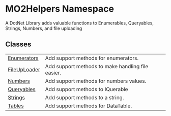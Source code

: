 # MO2Helpers Namespace


A DotNet Library adds valuable functions to Enumerables, Queryables, Strings, Numbers, and file uploading



## Classes
<table>
<tr>
<td><a href="775ac72c-ef26-72a5-ba5e-f844a7842d0b">Enumerators</a></td>
<td>Add support methods for enumerators.</td></tr>
<tr>
<td><a href="b99a23e5-2cc6-3ee6-0213-e2f5ccf72143">FileUpLoader</a></td>
<td>Add support methods to make handling file easier.</td></tr>
<tr>
<td><a href="8873b90f-a447-b3b1-a07b-e80b35a4b0dd">Numbers</a></td>
<td>Add support methods for numbers values.</td></tr>
<tr>
<td><a href="5f81f612-4396-57b1-c8f9-2f1b3ec8bcf5">Queryables</a></td>
<td>Add support methods to IQuerable</td></tr>
<tr>
<td><a href="2bae7903-a43f-33c4-6919-3fe5fb320da9">Strings</a></td>
<td>Add support methods to a string.</td></tr>
<tr>
<td><a href="9aae0e58-32b1-ea90-c145-435216cffb3f">Tables</a></td>
<td>Add support methods for DataTable.</td></tr>
</table>